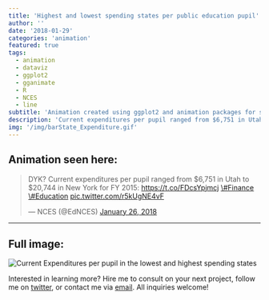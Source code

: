 ```yaml
---
title: 'Highest and lowest spending states per public education pupil'
author: ''
date: '2018-01-29'
categories: 'animation'
featured: true
tags:
  - animation
  - dataviz
  - ggplot2
  - gganimate
  - R
  - NCES
  - line
subtitle: 'Animation created using ggplot2 and animation packages for social media distribution'
description: 'Current expenditures per pupil ranged from $6,751 in Utah to $20,744 in New York for FY 2015'
img: '/img/barState_Expenditure.gif'
---
```


## Animation seen here:

<blockquote class="twitter-tweet" data-lang="en">
<p lang="en" dir="ltr">
DYK? Current expenditures per pupil ranged from $6,751 in Utah to
$20,744 in New York for FY 2015:
<a href="https://t.co/FDcsYpjmcj">https://t.co/FDcsYpjmcj</a>
<a href="https://twitter.com/hashtag/Finance?src=hash&amp;ref_src=twsrc%5Etfw">\#Finance</a>
<a href="https://twitter.com/hashtag/Education?src=hash&amp;ref_src=twsrc%5Etfw">\#Education</a>
<a href="https://t.co/r5kUgNE4vF">pic.twitter.com/r5kUgNE4vF</a>
</p>
— NCES (@EdNCES)
<a href="https://twitter.com/EdNCES/status/956970572189241344?ref_src=twsrc%5Etfw">January
26, 2018</a>
</blockquote>

---

## Full image:

![Current Expenditures per pupil in the lowest and highest spending
states](/img/barState_Expenditure.gif)

Interested in learning more? Hire me to consult on your next project,
follow me on [twitter](https://twitter.com/mikeleeco),
or contact me via [email](mailto:mdlee12@gmail.com). All inquiries
welcome!
